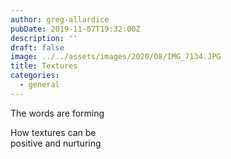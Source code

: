 ```yaml
---
author: greg-allardice
pubDate: 2019-11-07T19:32:00Z
description: ''
draft: false
image: ../../assets/images/2020/08/IMG_7134.JPG
title: Textures
categories:
  - general
---
```


The words are forming

How textures can be  
positive and nurturing
